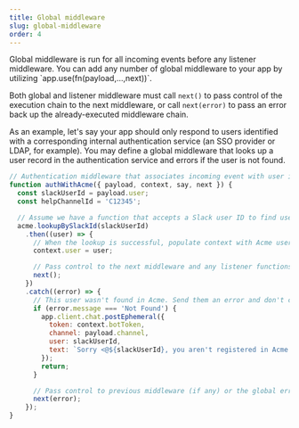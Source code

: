 ```yaml
---
title: Global middleware
slug: global-middleware
order: 4
---
```


<div class="section-content">
Global middleware is run for all incoming events before any listener middleware. You can add any number of global middleware to your app by utilizing `app.use(fn(payload,...,next))`. 

Both global and listener middleware must call `next()` to pass control of the execution chain to the next middleware, or call `next(error)` to pass an error back up the already-executed middleware chain.

As an example, let's say your app should only respond to users identified with a corresponding internal authentication service (an SSO provider or LDAP, for example). You may define a global middleware that looks up a user record in the authentication service and errors if the user is not found.
</div>

```javascript
// Authentication middleware that associates incoming event with user in Acme identity provider
function authWithAcme({ payload, context, say, next }) {
  const slackUserId = payload.user;
  const helpChannelId = 'C12345';

  // Assume we have a function that accepts a Slack user ID to find user details from Acme
  acme.lookupBySlackId(slackUserId)
    .then((user) => {
      // When the lookup is successful, populate context with Acme user details
      context.user = user;

      // Pass control to the next middleware and any listener functions
      next();
    })
    .catch((error) => {
      // This user wasn't found in Acme. Send them an error and don't continue processing event
      if (error.message === 'Not Found') {
        app.client.chat.postEphemeral({
          token: context.botToken,
          channel: payload.channel,
          user: slackUserId,
          text: `Sorry <@${slackUserId}, you aren't registered in Acme. Please post in <#${helpChannelId} for assistance.`
        });
        return;
      }

      // Pass control to previous middleware (if any) or the global error handler
      next(error);
    });
}
```